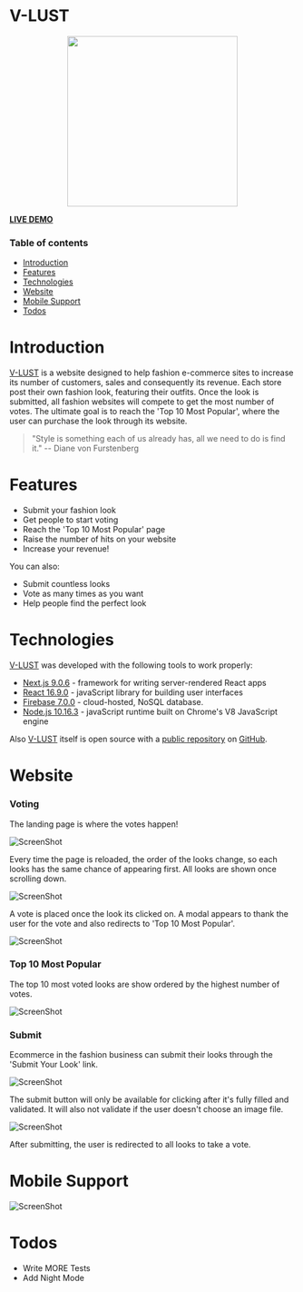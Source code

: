 # V-LUST

<p align="center">
  <img width="300" height="300" src="/screenshots/open.png">
</p>

**[LIVE DEMO](https://the-v-lust.web.app/)**

### Table of contents
* [Introduction](#Introduction)
* [Features](#Features)
* [Technologies](#Technologies)
* [Website](#Website)
* [Mobile Support](#Mobile)
* [Todos](#Todos)

# Introduction
[V-LUST](https://the-v-lust.web.app/) is a website designed to help fashion e-commerce sites to increase its number of customers, sales and consequently its revenue. Each store post their own fashion look, featuring their outfits. Once the look is submitted, all fashion websites will compete to get the most number of votes. The ultimate goal is to reach the 'Top 10 Most Popular', where the user can purchase the look through its website.
 
> "Style is something each of us already has, all we need to do is find it."
  -- Diane von Furstenberg

# Features

  - Submit your fashion look
  - Get people to start voting
  - Reach the 'Top 10 Most Popular' page
  - Raise the number of hits on your website
  - Increase your revenue!

You can also:
  - Submit countless looks
  - Vote as many times as you want
  - Help people find the perfect look

# Technologies

[V-LUST](https://the-v-lust.web.app/) was developed with the following tools to work properly:


* [Next.js 9.0.6](https://nextjs.org) - framework for writing server-rendered React apps
* [React 16.9.0](https://reactjs.org) -  javaScript library for building user interfaces
* [Firebase 7.0.0](https://firebase.google.com) - cloud-hosted, NoSQL database. 
* [Node.js 10.16.3](https://node.js.org) - javaScript runtime built on Chrome's V8 JavaScript engine

Also [V-LUST](https://the-v-lust.web.app/) itself is open source with a [public repository](https://github.com/fernandaverzbickas/the-v-lust-web-app) on [GitHub](https://github.com).

# Website

### Voting
The landing page is where the votes happen! 
 
![ScreenShot](/screenshots/index.PNG)
 
Every time the page is reloaded, the order of the looks change, so each looks has the same chance of appearing first. All looks are shown once scrolling down.
 
![ScreenShot](/screenshots/index2.PNG)
 
A vote is placed once the look its clicked on. A modal appears to thank the user for the vote and also redirects to 'Top 10 Most Popular'.  

![ScreenShot](/screenshots/vote.PNG)

### Top 10 Most Popular

The top 10 most voted looks are show ordered by the highest number of votes. 

![ScreenShot](/screenshots/top10.PNG)

### Submit

Ecommerce in the fashion business can submit their looks through the 'Submit Your Look' link.  

![ScreenShot](/screenshots/submit.PNG)

The submit button will only be available for clicking after it's fully filled and validated. It will also not validate if the user doesn't choose an image file.

![ScreenShot](/screenshots/filled.PNG)

After submitting, the user is redirected to all looks to take a vote.

# Mobile Support

![ScreenShot](/screenshots/responsive.png)

# Todos

 - Write MORE Tests
 - Add Night Mode